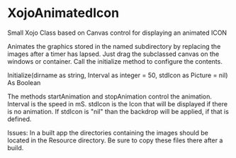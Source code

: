 # XojoAnimatedIcon
Small Xojo Class based on Canvas control for displaying an animated ICON

Animates the graphics stored in the named subdirectory by replacing the images after a timer has lapsed.
Just drag the subclassed canvas on the windows or container.
Call the initialize method to configure the contents. 

Initialize(dirname as string, Interval as integer = 50, stdIcon as Picture = nil) As Boolean

The methods startAnimation and stopAnimation control the animation. Interval is the speed in mS.
stdIcon is the Icon that will be displayed if there is no animation. 
If stdIcon is "nil" than the backdrop will be applied, if that is defined.

Issues: In a built app the directories containing the images should be located in the Resource directory. 
Be sure to copy these files there after a build. 
